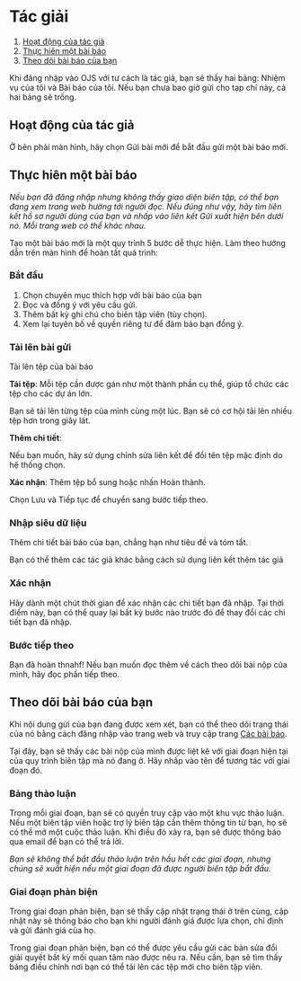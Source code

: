 # Tác giải

1. [Hoạt động của tác giả](authoring#author-actions)
1. [Thực hiên một bài báo](authoring#make-submission)
1. [Theo dõi bài báo của bạn](authoring#track-submission)

Khi đăng nhập vào OJS với tư cách là tác giả, bạn sẽ thấy hai bảng: Nhiệm vụ của tôi và Bài báo của tôi. Nếu bạn chưa bao giờ gửi cho tạp chí này, cả hai bảng sẽ trống.

## <a name="author-actions"></a>Hoạt động của tác giả

Ở bên phải màn hình, hãy chọn Gửi bài mới để bắt đầu gửi một bài báo mới.

## <a name="make-submission"></a>Thực hiên một bài báo

*Nếu bạn đã đăng nhập nhưng không thấy giao diện biên tập, có thể bạn đang xem trang web hướng tới người đọc. Nếu đúng như vậy, hãy tìm liên kết hồ sơ người dùng của bạn và nhấp vào liên kết Gửi xuất hiện bên dưới nó. Mỗi trang web có thể khác nhau.*

Tạo một bài báo mới là một quy trình 5 bước dễ thực hiện. Làm theo hướng dẫn trên màn hình để hoàn tất quá trình:

### <a name="start"></a>Bắt đầu

1. Chọn chuyên mục thích hợp với bài báo của bạn
1. Đọc và đồng ý với yêu cầu gửi.
1. Thêm bất kỳ ghi chú cho biên tập viên (tùy chọn).
1. Xem lại tuyên bố về quyền riêng tư để đảm bảo bạn đồng ý.

### <a name="upload-submission"></a>Tải lên bài gửi

Tải lên tệp của bài báo

**Tải tệp**: Mỗi tệp cần được gán như một thành phần cụ thể, giúp tổ chức các tệp cho các dự án lớn.

Bạn sẽ tải lên từng tệp của mình cùng một lúc. Bạn sẽ có cơ hội tải lên nhiều tệp hơn trong giây lát.

**Thêm chi tiết**:

Nếu bạn muốn, hãy sử dụng chỉnh sửa liên kết để đổi tên tệp mặc định do hệ thống chọn.

**Xác nhận**: Thêm tệp bổ sung hoặc nhấn Hoàn thành.

Chọn Lưu và Tiếp tục để chuyển sang bước tiếp theo.

### <a name="enter-metadata"></a>Nhập siêu dữ liệu

Thêm chi tiết bài báo của bạn, chẳng hạn như tiêu đề và tóm tắt.

Bạn có thể thêm các tác giả khác bằng cách sử dụng liên kết thêm tác giả

### <a name="confirmation"></a>Xác nhận

Hãy dành một chút thời gian để xác nhận các chi tiết bạn đã nhập. Tại thời điểm này, bạn có thể quay lại bất kỳ bước nào trước đó để thay đổi các chi tiết bạn đã nhập.

### <a name="next-steps"></a>Bước tiếp theo

Bạn đã hoàn thnahf! Nếu bạn muốn đọc thêm về cách theo dõi bài nộp của mình, hãy đọc phần tiếp theo.

## <a name="track-submission"></a>Theo dõi bài báo của bạn

Khi nội dung gửi của bạn đang được xem xét, bạn có thể theo dõi trạng thái của nó bằng cách đăng nhập vào trang web và truy cập trang [Các bài báo](submissions).

Tại đây, bạn sẽ thấy các bài nộp của mình được liệt kê với giai đoạn hiện tại của quy trình biên tập mà nó đang ở. Hãy nhấp vào tên để tương tác với giai đoạn đó.

### <a name="track-submission-discussions"></a>Bảng thảo luận

Trong mỗi giai đoạn, bạn sẽ có quyền truy cập vào một khu vực thảo luận. Nếu một biên tập viên hoặc trợ lý biên tập cần thêm thông tin từ bạn, họ sẽ có thể mở một cuộc thảo luận. Khi điều đó xảy ra, bạn sẽ được thông báo qua email để bạn có thể trả lời.

*Bạn sẽ không thể bắt đầu thảo luận trên hầu hết các giai đoạn, nhưng chúng sẽ xuất hiện nếu một giai đoạn đã được người biên tập bắt đầu.*

### <a name="track-submission-review"></a>Giai đoạn phản biện

Trong giai đoạn phản biện, bạn sẽ thấy cập nhật trạng thái ở trên cùng, cập nhật này sẽ thông báo cho bạn khi người đánh giá được lựa chọn, chỉ định và gửi đánh giá của họ.

Trong giai đoạn phản biện, bạn có thể được yêu cầu gửi các bản sửa đổi giải quyết bất kỳ mối quan tâm nào được nêu ra. Nếu cần, bạn sẽ tìm thấy bảng điều chỉnh nơi bạn có thể tải lên các tệp mới cho biên tập viên.